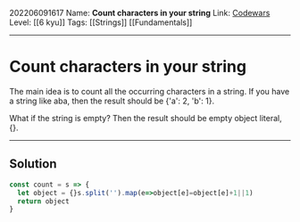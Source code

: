 202206091617
Name: **Count characters in your string**
Link: [Codewars]()
Level:  [[6 kyu]]
Tags: [[Strings]] [[Fundamentals]]

---

# Count characters in your string

The main idea is to count all the occurring characters in a string. If you have a string like aba, then the result should be {'a': 2, 'b': 1}.

What if the string is empty? Then the result should be empty object literal, {}.


---

## Solution

``` javascript
const count = s => {  
  let object = {}s.split('').map(e=>object[e]=object[e]+1||1)
  return object
}
```
